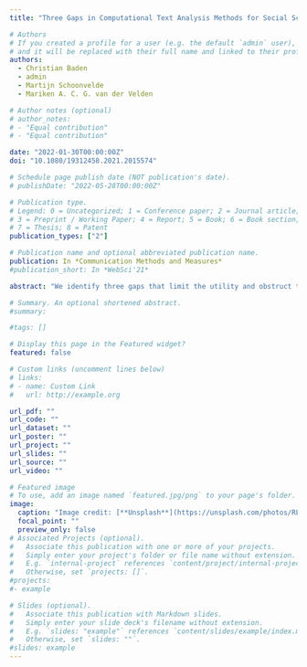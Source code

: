 ```yaml
---
title: "Three Gaps in Computational Text Analysis Methods for Social Sciences: A Research Agenda"

# Authors
# If you created a profile for a user (e.g. the default `admin` user), write the username (folder name) here
# and it will be replaced with their full name and linked to their profile.
authors:
  - Christian Baden
  - admin
  - Martijn Schoonvelde
  - Mariken A. C. G. van der Velden

# Author notes (optional)
# author_notes:
# - "Equal contribution"
# - "Equal contribution"

date: "2022-01-30T00:00:00Z"
doi: "10.1080/19312458.2021.2015574"

# Schedule page publish date (NOT publication's date).
# publishDate: "2022-05-28T00:00:00Z"

# Publication type.
# Legend: 0 = Uncategorized; 1 = Conference paper; 2 = Journal article;
# 3 = Preprint / Working Paper; 4 = Report; 5 = Book; 6 = Book section;
# 7 = Thesis; 8 = Patent
publication_types: ["2"]

# Publication name and optional abbreviated publication name.
publication: In *Communication Methods and Measures*
#publication_short: In *WebSci'21*

abstract: "We identify three gaps that limit the utility and obstruct the progress of computational text analysis methods (CTAM) for social science research. First, we contend that CTAM development has prioritized technological over validity concerns, giving limited attention to the operationalization of social scientific measurements. Second, we identify a mismatch between CTAMs’ focus on extracting specific contents and document-level patterns, and social science researchers’ need for measuring multiple, often complex contents in the text. Third, we argue that the dominance of English language tools depresses comparative research and inclusivity toward scholarly communities examining languages other than English. We substantiate our claims by drawing upon a broad review of methodological work in the computational social sciences, as well as an inventory of leading research publications using quantitative textual analysis. Subsequently, we discuss implications of these three gaps for social scientists’ uneven uptake of CTAM, as well as the field of computational social science text research as a whole. Finally, we propose a research agenda intended to bridge the identified gaps and improve the validity, utility, and inclusiveness of CTAM."

# Summary. An optional shortened abstract.
#summary:

#tags: []

# Display this page in the Featured widget?
featured: false

# Custom links (uncomment lines below)
# links:
# - name: Custom Link
#   url: http://example.org

url_pdf: ""
url_code: ""
url_dataset: ""
url_poster: ""
url_project: ""
url_slides: ""
url_source: ""
url_video: ""

# Featured image
# To use, add an image named `featured.jpg/png` to your page's folder.
image:
  caption: "Image credit: [**Unsplash**](https://unsplash.com/photos/RLJN6xaGj1E)"
  focal_point: ""
  preview_only: false
# Associated Projects (optional).
#   Associate this publication with one or more of your projects.
#   Simply enter your project's folder or file name without extension.
#   E.g. `internal-project` references `content/project/internal-project/index.md`.
#   Otherwise, set `projects: []`.
#projects:
#- example

# Slides (optional).
#   Associate this publication with Markdown slides.
#   Simply enter your slide deck's filename without extension.
#   E.g. `slides: "example"` references `content/slides/example/index.md`.
#   Otherwise, set `slides: ""`.
#slides: example
---
```

